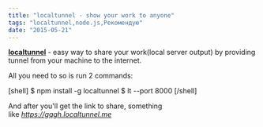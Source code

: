 ```yaml
---
title: "localtunnel - show your work to anyone"
tags: "localtunnel,node.js,Рекомендую"
date: "2015-05-21"
---
```


**[localtunnel](http://localtunnel.me/)** - easy way to share your work(local server output) by providing tunnel from your machine to the internet.

All you need to so is run 2 commands:

\[shell\] $ npm install -g localtunnel $ lt --port 8000 \[/shell\]

And after you'll get the link to share, something like _https://gqgh.localtunnel.me_
